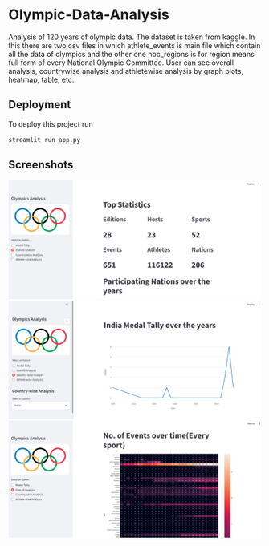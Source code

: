 
# Olympic-Data-Analysis

Analysis of 120 years of olympic data. The dataset is taken from kaggle. In this there are two csv files in which athlete_events is main file which contain all the data of olympics and the other one noc_regions is for region means full form of every National Olympic Committee. User can see overall analysis, countrywise analysis and athletewise analysis by graph plots, heatmap, table, etc.









## Deployment

To deploy this project run

```bash
streamlit run app.py
```


## Screenshots

![screenshot](olympic_ss/s1.png)
![screenshot](olympic_ss/s2.png)
![screenshot](olympic_ss/s3.png)





